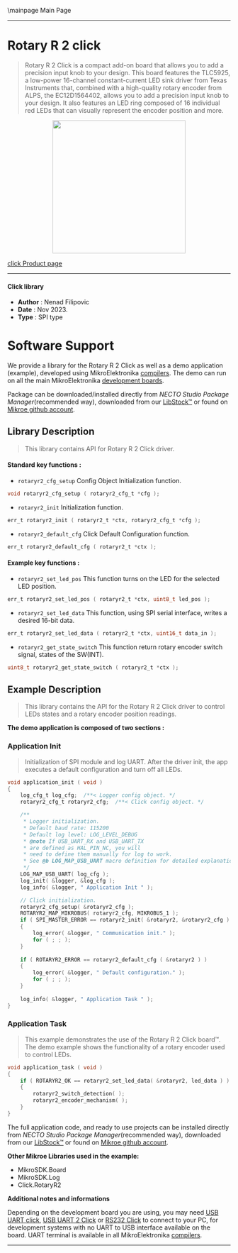 \mainpage Main Page

---
# Rotary R 2 click

> Rotary R 2 Click is a compact add-on board that allows you to add a precision input knob to your design. This board features the TLC5925, a low-power 16-channel constant-current LED sink driver from Texas Instruments that, combined with a high-quality rotary encoder from ALPS, the EC12D1564402, allows you to add a precision input knob to your design. It also features an LED ring composed of 16 individual red LEDs that can visually represent the encoder position and more.

<p align="center">
  <img src="https://download.mikroe.com/images/click_for_ide/rotaryr2_click.png" height=300px>
</p>

[click Product page](https://www.mikroe.com/rotary-r-2-click)

---


#### Click library

- **Author**        : Nenad Filipovic
- **Date**          : Nov 2023.
- **Type**          : SPI type


# Software Support

We provide a library for the Rotary R 2 Click
as well as a demo application (example), developed using MikroElektronika
[compilers](https://www.mikroe.com/necto-studio).
The demo can run on all the main MikroElektronika [development boards](https://www.mikroe.com/development-boards).

Package can be downloaded/installed directly from *NECTO Studio Package Manager*(recommended way), downloaded from our [LibStock&trade;](https://libstock.mikroe.com) or found on [Mikroe github account](https://github.com/MikroElektronika/mikrosdk_click_v2/tree/master/clicks).

## Library Description

> This library contains API for Rotary R 2 Click driver.

#### Standard key functions :

- `rotaryr2_cfg_setup` Config Object Initialization function.
```c
void rotaryr2_cfg_setup ( rotaryr2_cfg_t *cfg );
```

- `rotaryr2_init` Initialization function.
```c
err_t rotaryr2_init ( rotaryr2_t *ctx, rotaryr2_cfg_t *cfg );
```

- `rotaryr2_default_cfg` Click Default Configuration function.
```c
err_t rotaryr2_default_cfg ( rotaryr2_t *ctx );
```

#### Example key functions :

- `rotaryr2_set_led_pos` This function turns on the LED for the selected LED position.
```c
err_t rotaryr2_set_led_pos ( rotaryr2_t *ctx, uint8_t led_pos );
```

- `rotaryr2_set_led_data` This function, using SPI serial interface, writes a desired 16-bit data.
```c
err_t rotaryr2_set_led_data ( rotaryr2_t *ctx, uint16_t data_in );
```

- `rotaryr2_get_state_switch` This function return rotary encoder switch signal, states of the SW(INT).
```c
uint8_t rotaryr2_get_state_switch ( rotaryr2_t *ctx );
```

## Example Description

> This library contains the API for the Rotary R 2 Click driver 
> to control LEDs states and a rotary encoder position readings.

**The demo application is composed of two sections :**

### Application Init

> Initialization of SPI module and log UART.
> After the driver init, the app executes a default configuration and turn off all LEDs.

```c
void application_init ( void )
{
    log_cfg_t log_cfg;  /**< Logger config object. */
    rotaryr2_cfg_t rotaryr2_cfg;  /**< Click config object. */

    /** 
     * Logger initialization.
     * Default baud rate: 115200
     * Default log level: LOG_LEVEL_DEBUG
     * @note If USB_UART_RX and USB_UART_TX 
     * are defined as HAL_PIN_NC, you will 
     * need to define them manually for log to work. 
     * See @b LOG_MAP_USB_UART macro definition for detailed explanation.
     */
    LOG_MAP_USB_UART( log_cfg );
    log_init( &logger, &log_cfg );
    log_info( &logger, " Application Init " );

    // Click initialization.
    rotaryr2_cfg_setup( &rotaryr2_cfg );
    ROTARYR2_MAP_MIKROBUS( rotaryr2_cfg, MIKROBUS_1 );
    if ( SPI_MASTER_ERROR == rotaryr2_init( &rotaryr2, &rotaryr2_cfg ) )
    {
        log_error( &logger, " Communication init." );
        for ( ; ; );
    }
    
    if ( ROTARYR2_ERROR == rotaryr2_default_cfg ( &rotaryr2 ) )
    {
        log_error( &logger, " Default configuration." );
        for ( ; ; );
    }
    
    log_info( &logger, " Application Task " );
}
```

### Application Task

> This example demonstrates the use of the Rotary R 2 Click board™.
> The demo example shows the functionality of a rotary encoder used to control LEDs.

```c
void application_task ( void )
{
    if ( ROTARYR2_OK == rotaryr2_set_led_data( &rotaryr2, led_data ) )
    {
        rotaryr2_switch_detection( );
        rotaryr2_encoder_mechanism( );
    }
}
```

The full application code, and ready to use projects can be installed directly from *NECTO Studio Package Manager*(recommended way), downloaded from our [LibStock&trade;](https://libstock.mikroe.com) or found on [Mikroe github account](https://github.com/MikroElektronika/mikrosdk_click_v2/tree/master/clicks).

**Other Mikroe Libraries used in the example:**

- MikroSDK.Board
- MikroSDK.Log
- Click.RotaryR2

**Additional notes and informations**

Depending on the development board you are using, you may need
[USB UART click](https://www.mikroe.com/usb-uart-click),
[USB UART 2 Click](https://www.mikroe.com/usb-uart-2-click) or
[RS232 Click](https://www.mikroe.com/rs232-click) to connect to your PC, for
development systems with no UART to USB interface available on the board. UART
terminal is available in all MikroElektronika
[compilers](https://shop.mikroe.com/compilers).

---
